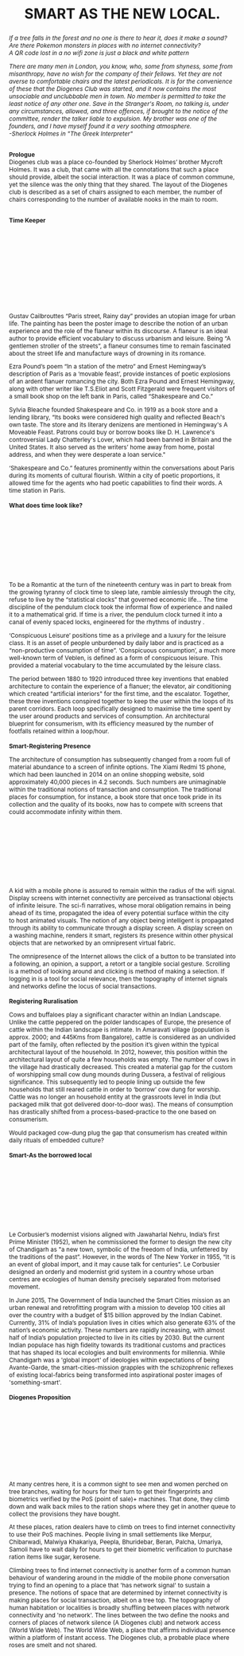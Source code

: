 ---
layout: rip-layout
bg-url: /img/background-project13.png
permalink: /research/try
year: 2014
authors: NAVEEN MAHANTESH
title: The emergence of slums - A contemporary view on simulation models.
journal: Thought experiments 
title: SMART AS THE NEW LOCAL.


abstract: <i>If a tree falls in the forest and no one is there to hear it, does it make a sound?<br/>Are there Pokemon monsters in places with no internet connectivity?<br/>A QR code lost in a no wifi zone is just a black and white pattern</i><p class="simple-content"><i>There are many men in London, you know, who, some from shyness, some from misanthropy, have no wish for the company of their fellows. Yet they are not averse to comfortable chairs and the latest periodicals. It is for the convenience of these that the Diogenes Club was started, and it now contains the most unsociable and unclubbable men in town. No member is permitted to take the least notice of any other one. Save in the Stranger's Room, no talking is, under any circumstances, allowed, and three offences, if brought to the notice of the committee, render the talker liable to expulsion. My brother was one of the founders, and I have myself found it a very soothing atmosphere.</i><br/><i>-Sherlock Holmes in "The Greek Interpreter"</i><p/><p class="simple-content"><br/><b>Prologue</b> <br/>Diogenes club was a place co-founded by Sherlock Holmes’ brother Mycroft Holmes. It was a club, that came with all the connotations that such a place should provide, albeit the social interaction. It was a place of common commune, yet the silence was the only thing that they shared. The layout of the Diogenes club is described as a set of chairs assigned to each member, the number of chairs corresponding to the number of available nooks in the main to room.<p/><br/> <b>Time Keeper</b><br/><br/><br/><br/><br/><br/><br/><br/><br/><br/><br/><br/><p class="simple-content">Gustav Cailbrouttes “Paris street, Rainy day” provides an utopian image for urban life.  The painting has been the poster image to describe the notion of an urban experience and the role of the flaneur within its discourse. A flaneur is an ideal author to provide efficient vocabulary to discuss urbanism and leisure. Being “A gentlemen stroller of the streets”, a flaneur consumes time to remain fascinated about the street life and manufacture ways of drowning in its romance. </p><p class="simple-content">Ezra Pound’s poem “In a station of the metro” and Ernest Hemingway’s description of Paris as a ‘movable feast’, provide instances of poetic explosions of an ardent flanuer romancing the city. Both Ezra Pound and Ernest Hemingway, along with other writer like T.S.Eliot and Scott Fitzgerald were frequent visitors of a small book shop on the left bank in Paris, called “Shakespeare and Co.” </p><p class="simple-content">Sylvia Bleache founded Shakespeare and Co. in 1919 as a book store and a lending library, “Its books were considered high quality and reflected Beach's own taste. The store and its literary denizens are mentioned in Hemingway's A Moveable Feast. Patrons could buy or borrow books like D. H. Lawrence's controversial Lady Chatterley's Lover, which had been banned in Britain and the United States. It also served as the writers’ home away from home, postal address, and when they were desperate a loan service."</p><p class="simple-content">‘Shakespeare and Co.” features prominently within the conversations about Paris during its moments of cultural flourish. Within a city of poetic proportions, it allowed time for the agents who had poetic capabilities to find their words. A time station in Paris. <br/><br/><b>What does time look like?</b><br/></p><p/><br/><br/><br/><br/><br/><br/><br/><br/><p class="simple-content">To be a Romantic at the turn of the nineteenth century was in part to break from the growing tyranny of clock time to sleep late, ramble aimlessly through the city, refuse to live by the “statistical clocks” that governed economic life… The time discipline of the pendulum clock took the informal flow of experience and nailed it to a mathematical grid. If time is a river, the pendulum clock turned it into a canal of evenly spaced locks, engineered for the rhythms of industry .</p><p class="simple-content">‘Conspicuous Leisure’ positions time as a privilege and a luxury for the leisure class. It is an asset of people unburdened by daily labor and is practiced as a “non-productive consumption of time”. ‘Conspicuous consumption’, a much more well-known term of Veblen, is defined as a form of conspicuous leisure. This provided a material vocabulary to the time accumulated by the leisure class.</p><p class="simple-content">The period between 1880 to 1920 introduced three key inventions that enabled architecture to contain the experience of a flanuer; the elevator, air conditioning which created "artificial interiors" for the first time, and the escalator. Together, these three inventions conspired together to keep the user within the loops of its parent corridors. Each loop specifically designed to maximise the time spent by the user around products and services of consumption. An architectural blueprint for consumerism, with its efficiency measured by the number of footfalls retained within a loop/hour.<br/><br/><b>Smart-Registering Presence</b><br/></p><p class="simple-content">The architecture of consumption has subsequently changed from a room full of material abundance to a screen of infinite options. The Xiami Redmi 1S phone, which had been launched in 2014 on an online shopping website, sold approximately 40,000 pieces in 4.2 seconds. Such numbers are unimaginable within the traditional notions of transaction and consumption. The traditional places for consumption, for instance, a book store that once took pride in its collection and the quality of its books, now has to compete with screens that could accommodate infinity within them.</p><br/><br/><br/><br/><br/><br/><br/><br/><p class="simple-content">A kid with a mobile phone is assured to remain within the radius of the wifi signal. Display screens with internet connectivity are perceived as transactional objects of infinite leisure. The sci-fi narratives, whose moral obligation remains in being ahead of its time, propagated the idea of every potential surface within the city to host animated visuals. The notion of any object being intelligent is propagated through its ability to communicate through a display screen. A display screen on a washing machine, renders it smart, registers its presence within other physical objects that are networked by an omnipresent virtual fabric.</p><p class="simple-content">The omnipresence of the Internet allows the click of a button to be translated into a following, an opinion, a support, a retort or a tangible social gesture. Scrolling is a method of looking around and clicking is method of making a selection. If logging in is a tool for social relevance, then the topography of internet signals and networks define the locus of social transactions.<br/><br/><b>Registering Ruralisation</b><br/></p><p class="simple-content">Cows and buffaloes play a significant character within an Indian Landscape. Unlike the cattle peppered on the polder landscapes of Europe, the presence of cattle within the Indian landscape is intimate. In Amaravati village (population is approx. 2000; and 445Kms from Bangalore), cattle is considered as an undivided part of the family, often reflected by the position it’s given within the typical architectural layout of the household. In 2012, however, this position within the architectural layout of quite a few households was empty. The number of cows in the village had drastically decreased. This created a material gap for the custom of worshipping small cow dung mounds during Dussera, a festival of religious significance. This subsequently led to people lining up outside the few households that still reared cattle in order to ‘borrow’ cow dung for worship. Cattle was no longer an household entity at the grassroots level in India (but packaged milk that got delivered door-to-door was). The means of consumption has drastically shifted from a process-based-practice to the one based on consumerism.</p><p class="simple-content">Would packaged cow-dung plug the gap that consumerism has created within daily rituals of embedded culture?<br/><br/><b>Smart-As the borrowed local</b><br/> </p><br/><br/><br/><br/><br/><br/><br/><br/><p class="simple-content">Le Corbusier’s modernist visions aligned with Jawaharlal Nehru, India’s first Prime Minister (1952), when he commissioned the former to design the new city of Chandigarh as "a new town, symbolic of the freedom of India, unfettered by the traditions of the past”. However, in the words of The New Yorker in 1955, “It is an event of global import, and it may cause talk for centuries". Le Corbusier designed an orderly and modernist grid system in a country whose urban centres are ecologies of human density precisely separated from motorised movement.</p><p class="simple-content">In June 2015, The Government of India launched the Smart Cities mission as an urban renewal and retrofitting program with a mission to develop 100 cities all over the country with a budget of $15 billion approved by the Indian Cabinet. Currently, 31% of India’s population lives in cities which also generate 63% of the nation’s economic activity. These numbers are rapidly increasing, with almost half of India’s population projected to live in its cities by 2030. But the current Indian populace has high fidelity towards its traditional customs and practices that has shaped its local ecologies and built environments for millennia. While Chandigarh was a 'global import' of ideologies within expectations of being Avante-Garde, the smart-cities-mission grapples with the schizophrenic reflexes of existing local-fabrics being transformed into aspirational poster images of 'something-smart'.<br/><br/><b>Diogenes Proposition<br/></b><br/></p><br/><br/><br/><br/><br/><br/><br/><br/><p class="simple-content">At many centres here, it is a common sight to see men and women perched on tree branches, waiting for hours for their turn to get their fingerprints and biometrics verified by the PoS (point of sale)+ machines. That done, they climb down and walk back miles to the ration shops where they get in another queue to collect the provisions they have bought.</p><p class="simple-content">At these places, ration dealers have to climb on trees to find internet connectivity to use their PoS machines. People living in small settlements like Merpur, Chibarwadi, Malwiya Khakariya, Peepla, Bhuridebar, Beran, Palcha, Umariya, Samoli have to wait daily for hours to get their biometric verification to purchase ration items like sugar, kerosene.</p><p class="simple-content">Climbing trees to find internet connectivity is another form of a common human behaviour of wandering around in the middle of the mobile phone conversation trying to find an opening to a place that 'has network signal' to sustain a presence. The notions of space that are determined by internet connectivity is making places for social transaction, albeit on a tree top. The topography of human habitation or localities is broadly shuffling between places with network connectivity and 'no network'. The lines between the two define the nooks and corners of places of network silence (A Diogenes club) and network access (World Wide Web). The World Wide Web, a place that affirms individual presence within a platform of instant access. The Diogenes club, a probable place where roses are smelt and not shared.</p>


 

img1: /img/try.png
img2: /img/1.png 
img3: /img/2.png
img4: /img/3.png
img5: /img/4.png
img6: /img/5.png
ide: try
categories: rip
tag: simulation
---